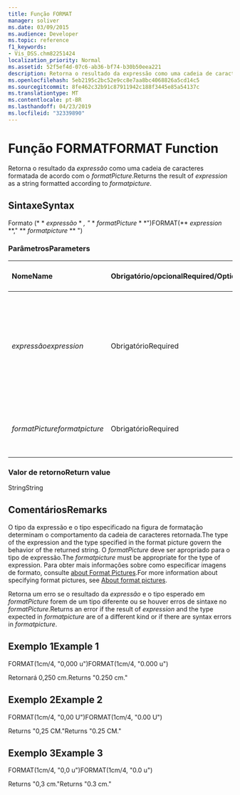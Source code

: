 ```yaml
---
title: Função FORMAT
manager: soliver
ms.date: 03/09/2015
ms.audience: Developer
ms.topic: reference
f1_keywords:
- Vis_DSS.chm82251424
localization_priority: Normal
ms.assetid: 52f5ef4d-07c6-ab36-bf74-b30b50eea221
description: Retorna o resultado da expressão como uma cadeia de caracteres formatada de acordo com o formatPicture.
ms.openlocfilehash: 5eb2195c2bc52e9cc8e7aa8bc4068826a5cd14c5
ms.sourcegitcommit: 8fe462c32b91c87911942c188f3445e85a54137c
ms.translationtype: MT
ms.contentlocale: pt-BR
ms.lasthandoff: 04/23/2019
ms.locfileid: "32339890"
---
```

# <a name="format-function"></a><span data-ttu-id="ebffd-103">Função FORMAT</span><span class="sxs-lookup"><span data-stu-id="ebffd-103">FORMAT Function</span></span>

<span data-ttu-id="ebffd-104">Retorna o resultado da _expressão_ como uma cadeia de caracteres formatada de acordo com o _formatPicture_.</span><span class="sxs-lookup"><span data-stu-id="ebffd-104">Returns the result of  _expression_ as a string formatted according to  _formatpicture_.</span></span>
  
## <a name="syntax"></a><span data-ttu-id="ebffd-105">Sintaxe</span><span class="sxs-lookup"><span data-stu-id="ebffd-105">Syntax</span></span>

<span data-ttu-id="ebffd-106">Formato (\* \* *expressão* \* *, "* \* *formatPicture* \* \*")</span><span class="sxs-lookup"><span data-stu-id="ebffd-106">FORMAT(\*\* *expression* \*\*," \*\* *formatpicture* \*\* ")</span></span> 
  
### <a name="parameters"></a><span data-ttu-id="ebffd-107">Parâmetros</span><span class="sxs-lookup"><span data-stu-id="ebffd-107">Parameters</span></span>

|<span data-ttu-id="ebffd-108">**Nome**</span><span class="sxs-lookup"><span data-stu-id="ebffd-108">**Name**</span></span>|<span data-ttu-id="ebffd-109">**Obrigatório/opcional**</span><span class="sxs-lookup"><span data-stu-id="ebffd-109">**Required/Optional**</span></span>|<span data-ttu-id="ebffd-110">**Tipo de dados**</span><span class="sxs-lookup"><span data-stu-id="ebffd-110">**Data Type**</span></span>|<span data-ttu-id="ebffd-111">**Descrição**</span><span class="sxs-lookup"><span data-stu-id="ebffd-111">**Description**</span></span>|
|:-----|:-----|:-----|:-----|
| <span data-ttu-id="ebffd-112">_expressão_</span><span class="sxs-lookup"><span data-stu-id="ebffd-112">_expression_</span></span> <br/> |<span data-ttu-id="ebffd-113">Obrigatório</span><span class="sxs-lookup"><span data-stu-id="ebffd-113">Required</span></span>  <br/> |<span data-ttu-id="ebffd-114">**String**</span><span class="sxs-lookup"><span data-stu-id="ebffd-114">**String**</span></span> <br/> |<span data-ttu-id="ebffd-115">Uma combinação de constantes, operadores, funções e referências a células ShapeSheet que resulta em um valor.</span><span class="sxs-lookup"><span data-stu-id="ebffd-115">A combination of constants, operators, functions, and references to ShapeSheet cells that results in a value.</span></span>  <br/> |
| <span data-ttu-id="ebffd-116">_formatPicture_</span><span class="sxs-lookup"><span data-stu-id="ebffd-116">_formatpicture_</span></span> <br/> |<span data-ttu-id="ebffd-117">Obrigatório</span><span class="sxs-lookup"><span data-stu-id="ebffd-117">Required</span></span>  <br/> |<span data-ttu-id="ebffd-118">**String**</span><span class="sxs-lookup"><span data-stu-id="ebffd-118">**String**</span></span> <br/> |<span data-ttu-id="ebffd-119">A imagem de formato usada para formatar a cadeia de caracteres.</span><span class="sxs-lookup"><span data-stu-id="ebffd-119">The format picture used to fomat the string.</span></span>  <br/> |
   
### <a name="return-value"></a><span data-ttu-id="ebffd-120">Valor de retorno</span><span class="sxs-lookup"><span data-stu-id="ebffd-120">Return value</span></span>

<span data-ttu-id="ebffd-121">String</span><span class="sxs-lookup"><span data-stu-id="ebffd-121">String</span></span>
  
## <a name="remarks"></a><span data-ttu-id="ebffd-122">Comentários</span><span class="sxs-lookup"><span data-stu-id="ebffd-122">Remarks</span></span>

<span data-ttu-id="ebffd-123">O tipo da expressão e o tipo especificado na figura de formatação determinam o comportamento da cadeia de caracteres retornada.</span><span class="sxs-lookup"><span data-stu-id="ebffd-123">The type of the expression and the type specified in the format picture govern the behavior of the returned string.</span></span> <span data-ttu-id="ebffd-124">O _formatPicture_ deve ser apropriado para o tipo de expressão.</span><span class="sxs-lookup"><span data-stu-id="ebffd-124">The  _formatpicture_ must be appropriate for the type of expression.</span></span> <span data-ttu-id="ebffd-125">Para obter mais informações sobre como especificar imagens de formato, consulte [about Format Pictures](about-format-pictures.md).</span><span class="sxs-lookup"><span data-stu-id="ebffd-125">For more information about specifying format pictures, see [About format pictures](about-format-pictures.md).</span></span>
  
<span data-ttu-id="ebffd-126">Retorna um erro se o resultado da _expressão_ e o tipo esperado em _formatPicture_ forem de um tipo diferente ou se houver erros de sintaxe no _formatPicture_.</span><span class="sxs-lookup"><span data-stu-id="ebffd-126">Returns an error if the result of  _expression_ and the type expected in  _formatpicture_ are of a different kind or if there are syntax errors in  _formatpicture_.</span></span>
  
## <a name="example-1"></a><span data-ttu-id="ebffd-127">Exemplo 1</span><span class="sxs-lookup"><span data-stu-id="ebffd-127">Example 1</span></span>

<span data-ttu-id="ebffd-128">FORMAT(1cm/4, "0,000 u")</span><span class="sxs-lookup"><span data-stu-id="ebffd-128">FORMAT(1cm/4, "0.000 u")</span></span>
  
<span data-ttu-id="ebffd-129">Retornará 0,250 cm.</span><span class="sxs-lookup"><span data-stu-id="ebffd-129">Returns "0.250 cm."</span></span>
  
## <a name="example-2"></a><span data-ttu-id="ebffd-130">Exemplo 2</span><span class="sxs-lookup"><span data-stu-id="ebffd-130">Example 2</span></span>

<span data-ttu-id="ebffd-131">FORMAT(1cm/4, "0,00 U")</span><span class="sxs-lookup"><span data-stu-id="ebffd-131">FORMAT(1cm/4, "0.00 U")</span></span>
  
<span data-ttu-id="ebffd-132">Returns "0,25 CM."</span><span class="sxs-lookup"><span data-stu-id="ebffd-132">Returns "0.25 CM."</span></span>
  
## <a name="example-3"></a><span data-ttu-id="ebffd-133">Exemplo 3</span><span class="sxs-lookup"><span data-stu-id="ebffd-133">Example 3</span></span>

<span data-ttu-id="ebffd-134">FORMAT(1cm/4, "0,0 u")</span><span class="sxs-lookup"><span data-stu-id="ebffd-134">FORMAT(1cm/4, "0.0 u")</span></span>
  
<span data-ttu-id="ebffd-135">Returns "0,3 cm."</span><span class="sxs-lookup"><span data-stu-id="ebffd-135">Returns "0.3 cm."</span></span>
  

